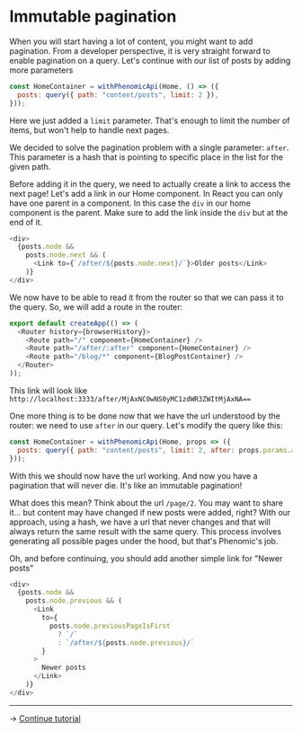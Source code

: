 # Immutable pagination

When you will start having a lot of content, you might want to add pagination.
From a developer perspective, it is very straight forward to enable pagination
on a query. Let's continue with our list of posts by adding more parameters

```js
const HomeContainer = withPhenomicApi(Home, () => ({
  posts: query({ path: "content/posts", limit: 2 }),
}));
```

Here we just added a `limit` parameter. That's enough to limit the number of
items, but won't help to handle next pages.

We decided to solve the pagination problem with a single parameter: `after`.
This parameter is a hash that is pointing to specific place in the list for the
given path.

Before adding it in the query, we need to actually create a link to access the
next page! Let's add a link in our Home component. In React you can only have
one parent in a component. In this case the `div` in our home component is the
parent. Make sure to add the link inside the `div` but at the end of it.

```js
<div>
  {posts.node &&
    posts.node.next && (
      <Link to={`/after/${posts.node.next}/`}>Older posts</Link>
    )}
</div>
```

We now have to be able to read it from the router so that we can pass it to the
query. So, we will add a route in the router:

```js
export default createApp(() => (
  <Router history={browserHistory}>
    <Route path="/" component={HomeContainer} />
    <Route path="/after/:after" component={HomeContainer} />
    <Route path="/blog/*" component={BlogPostContainer} />
  </Router>
));
```

This link will look like
`http://localhost:3333/after/MjAxNC0wNS0yMC1zdWR3ZWItMjAxNA==`

One more thing is to be done now that we have the url understood by the router:
we need to use `after` in our query. Let's modify the query like this:

```js
const HomeContainer = withPhenomicApi(Home, props => ({
  posts: query({ path: "content/posts", limit: 2, after: props.params.after }),
}));
```

With this we should now have the url working. And now you have a pagination that
will never die. It's like an immutable pagination!

What does this mean? Think about the url `/page/2`. You may want to share it...
but content may have changed if new posts were added, right? With our approach,
using a hash, we have a url that never changes and that will always return the
same result with the same query. This process involves generating all possible
pages under the hood, but that's Phenomic's job.

Oh, and before continuing, you should add another simple link for "Newer posts"

```js
<div>
  {posts.node &&
    posts.node.previous && (
      <Link
        to={
          posts.node.previousPageIsFirst
            ? `/`
            : `/after/${posts.node.previous}/`
        }
      >
        Newer posts
      </Link>
    )}
</div>
```

---

→ [Continue tutorial](06.md)
